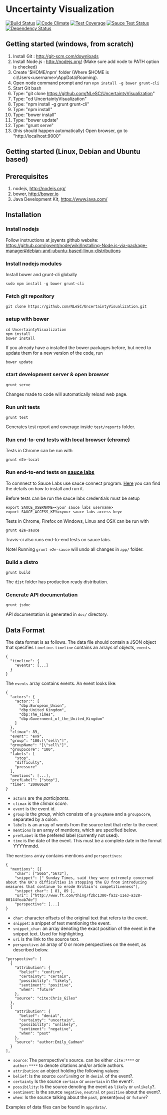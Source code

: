Uncertainty Visualization
=========================

[![Build Status](https://travis-ci.org/NLeSC/UncertaintyVisualization.svg?branch=master)](https://travis-ci.org/NLeSC/UncertaintyVisualization)
[![Code Climate](https://codeclimate.com/github/NLeSC/UncertaintyVisualization/badges/gpa.svg)](https://codeclimate.com/github/NLeSC/UncertaintyVisualization)
[![Test Coverage](https://codeclimate.com/github/NLeSC/UncertaintyVisualization/badges/coverage.svg)](https://codeclimate.com/github/NLeSC/UncertaintyVisualization)
[![Sauce Test Status](https://saucelabs.com/buildstatus/uncertaintyvis)](https://saucelabs.com/u/uncertaintyvis)
[![Dependency Status](https://gemnasium.com/NLeSC/UncertaintyVisualization.svg)](https://gemnasium.com/NLeSC/UncertaintyVisualization)

Getting started (windows, from scratch)
---------------------------------------

1. Install Git : 	http://git-scm.com/downloads
2. Install Node.js : 	http://nodejs.org/ (Make sure add node to PATH option is checked)
  1. Create '$HOME/npm' folder (Where $HOME is c:\Users\<username>\AppData\Roaming).
  2. Open node command prompt and run `npm install -g bower grunt-cli`
3. Start Git bash
4. Type: "git clone https://github.com/NLeSC/UncertaintyVisualization"
5. Type: "cd UncertaintyVisualization"
6. Type: "npm install -g grunt grunt-cli"
7. Type: "npm install"
8. Type: "bower install"
9. Type: "bower update"
10. Type: "grunt serve"
11. (this should happen automatically) Open browser, go to "http://localhost:9000"

Getting started (Linux, Debian and Ubuntu based)
-------------------------------------------------

Prerequisites
------------

1. nodejs, http://nodejs.org/
2. bower, http://bower.io
3. Java Development Kit, https://www.java.com/

Installation
------------

### Install nodejs

Follow instructions at joyents github website:
https://github.com/joyent/node/wiki/Installing-Node.js-via-package-manager#debian-and-ubuntu-based-linux-distributions

### Install nodejs modules
Install bower and grunt-cli globally
```
sudo npm install -g bower grunt-cli
```

### Fetch git repository
```
git clone https://github.com/NLeSC/UncertaintyVisualization.git
```

### setup with bower
```
cd UncertaintyVisualization
npm install
bower install
```
If you already have a installed the bower packages before, but need to update them for a new version of the code, run
```
bower update
```

### start development server & open browser
```
grunt serve
```
Changes made to code will automatically reload web page.

### Run unit tests

```
grunt test
```
Generates test report and coverage inside `test/reports` folder.

### Run end-to-end tests with local browser (chrome)

Tests in Chrome can be run with
```
grunt e2e-local
```

### Run end-to-end tests on [sauce labs](https://saucelabs.com/)

To connnect to Sauce Labs use sauce connect program. [Here](https://docs.saucelabs.com/reference/sauce-connect/) you can find the details on how to install and run it.

Before tests can be run the sauce labs credentials must be setup

```
export SAUCE_USERNAME=<your sauce labs username>
export SAUCE_ACCESS_KEY=<your sauce labs access key>
```

Tests in Chrome, Firefox on Windows, Linux and OSX can be run with
```
grunt e2e-sauce
```

Travis-ci also runs end-to-end tests on sauce labs.

Note! Running `grunt e2e-sauce` will undo all changes in `app/` folder.

### Build a distro

```
grunt build
```
The `dist` folder has production ready distribution.

### Generate API documentation

```
grunt jsdoc
```

API documentation is generated in `doc/` directory.

## Data Format

The data format is as follows. The data file should contain a JSON object that specifies `timeline`. `timeline` contains an arrays of objects, `events`.

```
{
  "timeline": {
    "events": [...]
  }
}
```

The `events` array contains events. An event looks like:

```
{
  "actors": {
    "actor:": [
      "dbp:European_Union",
      "dbp:United_Kingdom",
      "dbp:The_Times",
      "dbp:Government_of_the_United_Kingdom"
    ]
  },
  "climax": 89,
  "event": "ev9",
  "group": "100:[\"sell\"]",
  "groupName": "[\"sell\"]",
  "groupScore": "100",
  "labels": [
    "stop",
    "difficulty",
    "pressure"
  ],
  "mentions": [...],
  "prefLabel": ["stop"],
  "time": "20060620"
}
```

* `actors` are the _participants_.
* `climax` is the _climax score_.
* `event` is the event id.
* `group` is the _group_, which consists of a `groupName` and a `groupScore`, separated by a colon.
* `labels` is an array of words from the source text that refer to the event
* `mentions` is an array of mentions, which are specified below.
* `prefLabel` is the prefered label (currently not used).
* `time` is the date of the event. This must be a complete date in the format YYYYmmdd.

The `mentions` array contains mentions and `perspectives`:

```
{
  "mentions": [{
    "char": ["5665","5673"],
    "snippet": [" Sunday Times, said they were extremely concerned about the UK's difficulties in stopping the EU from introducing measures that continue to erode Britain's competitiveness"],
    "snippet_char": [ 81, 89 ],
    "uri": ["http://www.ft.com/thing/f2bc1380-fa32-11e3-a328-00144feab7de"]
    "perspective": [...]      
}
```

* `char`: character offsets of the original text that refers to the event.
* `snippet`: a snippet of text mentioning the event.
* `snippet_char`: an array denoting the exact position of the event in the snippet text. Used for highlighting.
* `uri` is the link to the source text.
* `perspective`: an array of 0  or more perspectives on the event, as described below.

```
"perspective": [
  {
    "attribution": {
      "belief": "confirm",
      "certainty": "certain",
      "possibility": "likely",
      "sentiment": "positive",
      "when": "future"
    },
    "source": "cite:Chris_Giles"
  },
  {
    "attribution": {
      "belief": "denial",
      "certainty": "uncertain",
      "possibility": "unlikely",
      "sentiment": "negative",
      "when": "past"
    },
    "source": "author:Emily_Cadman"
  }
],
```

* `source`: The perrspective's source. can be either `cite:****` or `author:****` to denote citations and/or article authors.
* `attribution`: an object holding the following values:
* `belief`: Is the source `confirm`ing or in `denial` of the event?.
* `certainty` Is the source `certain` or `uncertain` in the event?.
* `possibility`: Is the source denoting the event as `likely` or `unlikely`?.
* `sentiment`: Is the source `negative`, `neutral` or `positive` about the event?.
* `when`: Is the source talking about the `past`, present(`now`) or `future`?

Examples of data files can be found in `app/data/`.
